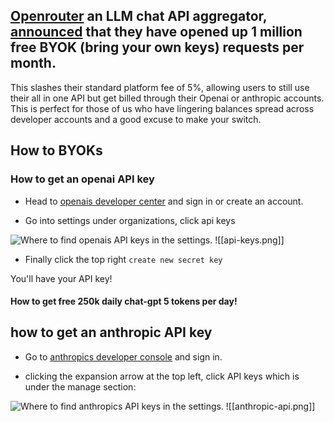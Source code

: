 

## [Openrouter](https://openrouter.ai/) an LLM chat API aggregator, [announced](https://openrouter.ai/announcements/1-million-free-byok-requests-per-month) that they have opened up 1 million free BYOK (bring your own keys) requests per month. 

This slashes their standard platform fee of 5%, allowing users to still use their all in one API but get billed through their Openai or anthropic accounts. This is perfect for those of us who have lingering balances spread across developer accounts and a good excuse to make your switch. 


## How to BYOKs

### How to get an openai API key

- Head to [openais developer center](https://platform.openai.com/)  and sign in or create an account.

- Go into settings under organizations, click api keys

<img src="/img/posts/Inlines/1-million-free BYOK-requests-from-open-router/api-keys.png" 
     alt="Where to find openais API keys in the settings." 
     style="max-width: 100%; height: auto;">
![[api-keys.png]]

- Finally click the top right `create new secret key`

You'll have your API key!

#### How to get free 250k daily chat-gpt 5 tokens per day!



## how to get an anthropic API key

- Go to [anthropics developer console](https://console.anthropic.com/) and sign in. 

- clicking the expansion arrow at the top left, click API keys which is under the manage section:

<img src="/img/posts/Inlines/1-million-free BYOK-requests-from-open-router/anthropic-api.png" 
     alt="Where to find anthropics API keys in the settings." 
     style="max-width: 100%; height: auto;">
![[anthropic-api.png]]
